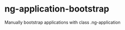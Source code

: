 ng-application-bootstrap
========================

Manually bootstrap applications with class .ng-application
